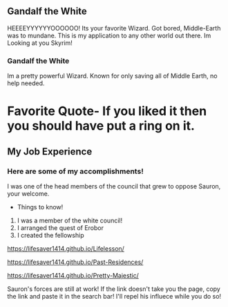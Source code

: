 ## Gandalf the White

HEEEEYYYYYYOOOOOO! Its your favorite Wizard. Got bored, Middle-Earth was to mundane. This is my application to any other world out there. Im Looking at you Skyrim!

### Gandalf the White

Im a pretty powerful Wizard. Known for only saving all of Middle Earth, no help needed.

# Favorite Quote- If you liked it then you should have put a ring on it.
## My Job Experience
### Here are some of my accomplishments!

<html>
  <title> I served on the white council</title>
  <body> I was one of the head members of the council that grew to oppose Sauron, your welcome.</body>
  </html>

- Things to know!

1. I was a member of the white council!
2. I arranged the quest of Erobor
3. I created the fellowship

<a href="url"> https://lifesaver1414.github.io/Lifelesson/ </a>

<a href="url"> https://lifesaver1414.github.io/Past-Residences/ </a>

<a href="url"> https://lifesaver1414.github.io/Pretty-Majestic/ </a>


<body> Sauron's forces are still at work! If the link doesn't take you the page, copy the link and paste it in the search bar! I'll repel his influece while you do so! </body>
